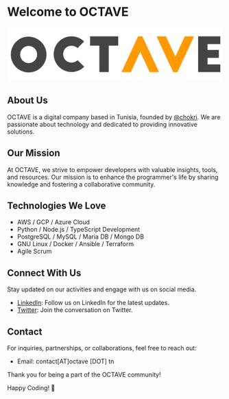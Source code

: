 # Welcome to OCTAVE

![OCTAVE](https://raw.githubusercontent.com/octavetn/.github/main/profile/logo.svg)

## About Us

OCTAVE is a digital company based in Tunisia, founded by [@chokri](https://github.com/chokri).
We are passionate about technology and dedicated to providing innovative solutions.

## Our Mission

At OCTAVE, we strive to empower developers with valuable insights, tools, and resources. Our mission is to enhance the programmer's life by sharing knowledge and fostering a collaborative community.

## Technologies We Love

- AWS / GCP / Azure Cloud
- Python / Node.js / TypeScript Development
- PostgreSQL / MySQL / Maria DB / Mongo DB
- GNU Linux / Docker / Ansible / Terraform
- Agile Scrum

## Connect With Us

Stay updated on our activities and engage with us on social media.

- [LinkedIn](https://linkedin.com/company/octave): Follow us on LinkedIn for the latest updates.
- [Twitter](https://twitter.com/octave_tn): Join the conversation on Twitter.

## Contact

For inquiries, partnerships, or collaborations, feel free to reach out:

- Email: contact[AT]octave [DOT] tn

Thank you for being a part of the OCTAVE community!

Happy Coding! 🚀
